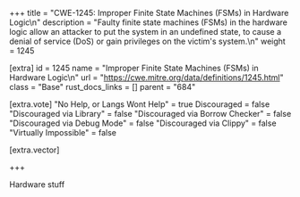 +++
title = "CWE-1245: Improper Finite State Machines (FSMs) in Hardware Logic\n"
description = "Faulty finite state machines (FSMs) in the hardware logic allow an attacker to put the system in an undefined state, to cause a denial of service (DoS) or gain privileges on the victim's system.\n"
weight = 1245

[extra]
id = 1245
name = "Improper Finite State Machines (FSMs) in Hardware Logic\n"
url = "https://cwe.mitre.org/data/definitions/1245.html"
class = "Base"
rust_docs_links = []
parent = "684"

[extra.vote]
"No Help, or Langs Wont Help" = true
Discouraged = false
"Discouraged via Library" = false
"Discouraged via Borrow Checker" = false
"Discouraged via Debug Mode" = false
"Discouraged via Clippy" = false
"Virtually Impossible" = false

[extra.vector]

+++

Hardware stuff